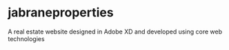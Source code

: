 # jabraneproperties
A real estate website designed in Adobe XD and developed using core web technologies
